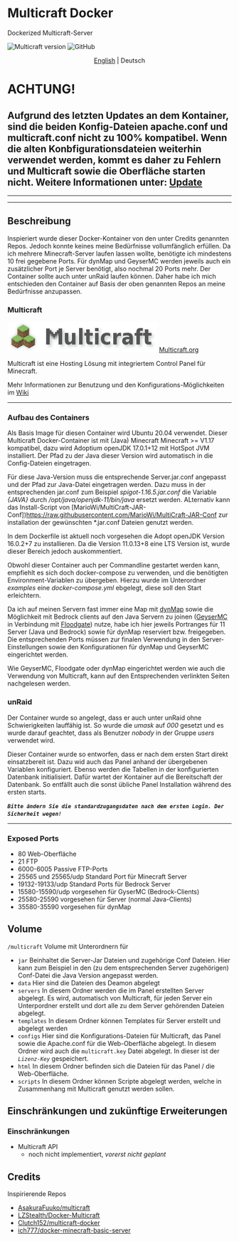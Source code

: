 # Multicraft Docker
Dockerized Multicraft-Server


![Multicraft version](https://img.shields.io/badge/Multicraft-2.4.1--64-brightgreen)
![GitHub](https://img.shields.io/github/license/MarioWi/multicraft-docker)

<p align="center">
  <a href="https://github.com/MarioWi/multicraft-docker/blob/main/README.md">English</a> |
  <span>Deutsch</span>
</p>

# **ACHTUNG!**
Aufgrund des letzten Updates an dem Kontainer, sind die beiden Konfig-Dateien apache.conf und multicraft.conf nicht zu 100% kompatibel.
Wenn die alten Konbfigurationsdateien weiterhin verwendet werden, kommt es daher zu Fehlern und Multicraft sowie die Oberfläche starten nicht.
Weitere Informationen unter: [Update](https://github.com/MarioWi/multicraft-docker/blob/main/UPDATE.md)
---
---
---
## Beschreibung
Inspieriert wurde dieser Docker-Kontainer von den unter Credits genannten Repos. Jedoch konnte keines meine Bedürfnisse vollumfänglich erfüllen. Da ich mehrere Minecraft-Server laufen lassen wollte, benötigte ich mindestens 10 frei gegebene Ports. Für dynMap und GeyserMC werden jeweils auch ein zusätzlicher Port je Server benötigt, also nochmal 20 Ports mehr. Der Container sollte auch unter unRaid laufen können. Daher habe ich mich entschieden den Container auf Basis der oben genannten Repos an meine Bedürfnisse anzupassen.

### Multicraft
![Multicraft](https://raw.githubusercontent.com/MarioWi/multicraft-docker/main/docs/Multicraft_logo.png) [Multicraft.org](www.multicraft.org) 

Multicraft ist eine Hosting Lösung mit integriertem Control Panel für Minecraft. 


Mehr Informationen zur Benutzung und den Konfigurations-Möglichkeiten im [Wiki](../../wiki)

---



### Aufbau des Containers
Als Basis Image für diesen Container wird Ubuntu 20.04 verwendet.
Dieser Multicraft Docker-Container ist mit (Java) Minecraft Minecraft >= V1.17 kompatibel, dazu wird Adoptium openJDK 17.0.1+12 mit HotSpot JVM installiert. Der Pfad zu der Java dieser Version wird automatisch in die Config-Dateien eingetragen.

Für diese Java-Version muss die entsprechende Server.jar.conf angepasst und der Pfad zur Java-Datei eingetragen werden.
Dazu muss in der entsprechenden jar.conf zum Beispiel *spigot-1.16.5.jar.conf* die Variable *{JAVA}* durch */opt/java/openjdk-11/bin/java* ersetzt werden.
ALternativ kann das Install-Script von [MarioWi/MultiCraft-JAR-Conf])https://raw.githubusercontent.com/MarioWi/MultiCraft-JAR-Conf zur installation der gewünschten *.jar.conf Dateien genutzt werden.

In dem Dockerfile ist aktuell noch vorgesehen die Adopt openJDK Version 16.0.2+7 zu installieren. Da die Version 11.0.13+8 eine LTS Version ist, wurde dieser Bereich jedoch auskommentiert.

Obwohl dieser Container auch per Commandline gestartet werden kann, empfiehlt es sich doch docker-compose zu verwenden, und die benötigten Environment-Variablen zu übergeben.
Hierzu wurde im Unterordner *examples* eine *docker-compose.yml* ebgelegt, diese soll den Start erleichtern.

Da ich auf meinen Servern fast immer eine Map mit [dynMap](https://www.spigotmc.org/resources/dynmap.274/) sowie die Möglichkeit mit Bedrock clients auf den Java Servern zu joinen ([GeyserMC](https://geysermc.org/) in Verbindung mit [Floodgate](https://github.com/GeyserMC/Floodgate/)) nutze, habe ich hier jeweils Portranges für 11 Server (Java und Bedrock) sowie für dynMap reserviert bzw. freigegeben. Die entsprechenden Ports müssen zur finalen Verwendung in den Server-Einstellungen sowie den Konfigurationen für dynMap und GeyserMC eingerichtet werden.

Wie GeyserMC, Floodgate oder dynMap eingerichtet werden wie auch die Verwendung von Multicraft, kann auf den Entsprechenden verlinkten Seiten nachgelesen werden. 


### unRaid
Der Container wurde so angelegt, dass er auch unter unRaid ohne Schwierigkeiten lauffähig ist. So wurde die *umask* auf *000* gesetzt und es wurde darauf geachtet, dass als Benutzer *nobody* in der Gruppe *users* verwendet wird.


Dieser Container wurde so entworfen, dass er nach dem ersten Start direkt einsatzbereit ist. Dazu wid auch das Panel anhand der übergebenen Variablen konfiguriert. Ebenso werden die Tabellen in der konfigurierten Datenbank initialisiert. Dafür wartet der Kontainer auf die Bereitschaft der  Datenbank. So entfällt auch die sonst übliche Panel Installation während des ersten starts.

***`Bitte ändern Sie die standardzugangsdaten nach dem ersten Login. Der Sicherheit wegen!`***

---

### Exposed Ports
- 80 Web-Oberfläche
- 21 FTP    
- 6000-6005 Passive FTP-Ports
- 25565 und 25565/udp Standard Port für Minecraft Server
- 19132-19133/udp Standard Ports für Bedrock Server
- 15580-15590/udp vorgesehen für GyserMC (Bedrock-Clients)
- 25580-25590 vorgesehen für Server (normal Java-Clients)
- 35580-35590 vorgesehen für dynMap

## Volume
`/multicraft` Volume mit Unterordnern für 
- `jar` Beinhaltet die Server-Jar Dateien und zugehörige Conf Dateien. Hier kann zum Beispiel in den (zu dem entsprechenden Server zugehörigen) Conf-Datei die Java Version angepasst werden.
- `data` Hier sind die Dateien des Deamon abgelegt
- `servers` In diesem Ordner werden die im Panel erstellten Server abgelegt. Es wird, automatisch von Multicraft, für jeden Server ein Unterpordner erstellt und dort alle zu dem Server gehörenden Dateien abgelegt.
- `templates` In diesem Ordner können Templates für Server erstellt und abgelegt werden
- `configs` Hier sind die Konfigurations-Dateien für Multicraft, das Panel sowie die Apache.conf für die Web-Oberfläche abgelegt. In diesem Ordner wird auch die `multicraft.key` Datei abgelegt. In dieser ist der *`Lizenz-Key`* gespeichert.
- `html` In diesem Ordner befinden sich die Dateien für das Panel / die Web-Oberfläche.
- `scripts` In diesem Ordner können Scripte abgelegt werden, welche in Zusammenhang mit Multicraft genutzt werden sollen.


## Einschränkungen und zukünftige Erweiterungen
### Einschränkungen
- Multicraft API
    - noch nicht implementiert, *vorerst nicht geplant*


## Credits
Inspirierende Repos
* [AsakuraFuuko/multicraft](https://github.com/AsakuraFuuko/multicraft)
* [LZStealth/Docker-Multicraft](https://github.com/LZStealth/Docker-Multicraft)
* [Clutch152/multicraft-docker](https://github.com/Clutch152/multicraft-docker)
* [ich777/docker-minecraft-basic-server](https://github.com/ich777/docker-minecraft-basic-server)